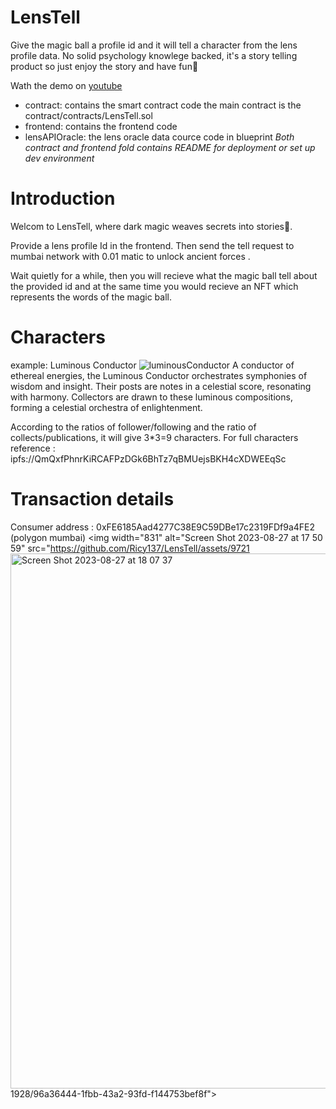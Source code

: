 # LensTell
 Give the magic ball a profile id and it will tell a character from the lens profile data. No solid psychology knowlege backed, it's a story telling product so just enjoy the story and have fun🔮
 
 Wath the demo on [youtube]([https://www.youtube.com/watch?v=W6x2ee_6wGQ](https://www.youtube.com/watch?v=XxM6WYwOGkQ)) 

- contract: contains the smart contract code
  the main contract is the contract/contracts/LensTell.sol
- frontend: contains the frontend code
- lensAPIOracle: the lens oracle data cource code in blueprint
  *Both contract and frontend fold contains README for deployment or set up dev environment*
  


# Introduction
Welcom to LensTell, where dark magic weaves secrets into stories🔮. 

Provide a lens profile Id in the frontend. Then send the tell request to mumbai network with 0.01 matic to unlock ancient forces .

Wait quietly for a while, then you will recieve what the magic ball tell about the provided id and at the same time you would recieve an NFT which represents the words of the magic ball.

# Characters
example: 
Luminous Conductor
![luminousConductor](https://github.com/Ricy137/LensTell/assets/97211928/03596ae3-7970-498d-910b-4da13c90fbd6)
A conductor of ethereal energies, the Luminous Conductor orchestrates symphonies of wisdom and insight. Their posts are notes in a celestial score, resonating with harmony. Collectors are drawn to these luminous compositions, forming a celestial orchestra of enlightenment.

According to the ratios of follower/following and the ratio of collects/publications, it will give 3*3=9 characters. For full characters reference : ipfs://QmQxfPhnrKiRCAFPzDGk6BhTz7qBMUejsBKH4cXDWEEqSc

# Transaction details
Consumer address : 0xFE6185Aad4277C38E9C59DBe17c2319FDf9a4FE2 (polygon mumbai) 
<img width="831" alt="Screen Shot 2023-08-27 at 17 50 59" src="https://github.com/Ricy137/LensTell/assets/9721<img width="856" alt="Screen Shot 2023-08-27 at 18 07 37" src="https://github.com/Ricy137/LensTell/assets/97211928/62d1ab62-d823-4e41-9b8e-55ddda609121">
1928/96a36444-1fbb-43a2-93fd-f144753bef8f">

